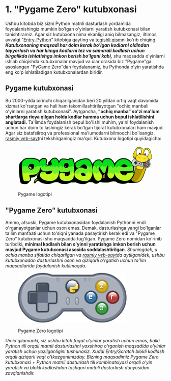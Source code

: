 # 1. "Pygame Zero" kutubxonasi

Ushbu kitobda biz sizni Python matnli dasturlash yordamida foydalanishingiz mumkin bo'lgan o'yinlarni yaratish kutubxonasi bilan tanishtiramiz. Agar siz kutubxona nima ekanligi aniq bilmasangiz, iltimos, avvalgi "[Entry-Python](https://roboticsware.gitbook.io/entry-python)" kitobiga qayting va [tegishli qism](https://roboticsware.gitbook.io/entry-python/boshlash/hello_world#kutubxona-nima)ni ko'rib chiqing. _**Kutubxonaning maqsadi har doim kerak bo'lgan kodlarni oldindan tayyorlash va har kimga kodlarni tez va samarali kodlash uchun birgalikda ishlatishga imkon berish bo'lgani kabi,**_ shu maqsadda o'yinlarni ishlab chiqishda kutubxonalar mavjud va ular orasida biz "Pygame"ga asoslangan "PyGame Zero"dan foydalanamiz, bu Pythonda o'yin yaratishda eng ko'p ishlatiladigan kutubxonalardan biridir.

## Pygame kutubxonasi

Bu 2000-yilda birinchi chiqarilganidan beri 20 yildan ortiq vaqt davomida xizmat ko'rsatgan va hali ham takomillashtirilayotgan "ochiq manbali o'yinlarni yaratish kutubxonasi". Aytgancha, **"ochiq manba" so'zi ma'lum shartlarga rioya qilgan holda kodlar hamma uchun bepul ishlatilishini anglatadi.** Ta'limda foydalanish bepul bo'lishi muhim, ya'ni foydalanish uchun har doim to'lashingiz kerak bo'lgan tijorat kutubxonalari ham mavjud. Agar siz batafsilroq va professional ma'lumotlarni bilmoqchi bo'lsangiz, [rasmiy veb-sayt](https://pygame.org/)ni tekshirganingiz ma'qul. Kutubxona logotipi quyidagicha:

<figure><img src=".gitbook/assets/image (15).png" alt=""><figcaption><p>Pygame logotipi</p></figcaption></figure>

## "Pygame Zero" kutubxonasi

Ammo, afsuski, Pygame kutubxonasidan foydalanish Pythonni endi o'rganayotganlar uchun oson emas. Demak, dasturlashga yangi bo'lganlar ta'lim manfaati uchun to'siqni yanada pasaytirish kerak edi va "Pygame Zero" kutubxonasi shu maqsadda tug'ilgan. Pygame Zero nomidan ko'rinib turibdiki, **minimal kodlash bilan o'yinni yaratishga imkon berish uchun mavjud Pygame kutubxonasi asosida soddalashtirilgan**. _Shuningdek, u ochiq manba sifatida chiqarilgan va_ [_rasmiy veb-sayt_](https://pygame-zero.readthedocs.io/en/stable/)_da aytilganidek, ushbu kutubxonadan dasturlashni oson va qiziqarli o'rgatish uchun ta'lim maqsadlarida foydalanish kutilmoqda._

<figure><img src=".gitbook/assets/image (16).png" alt=""><figcaption><p>Pygame Zero logotipi</p></figcaption></figure>

_Umid qilamanki, siz ushbu kitob faqat o'yinlar yaratish uchun emas, balki Python tili orqali matnli dasturlashni yaxshiroq o'rganish maqsadida o'yinlar yaratish uchun yozilganligini tushunasiz. Xuddi Entry/Scratch blokli kodlash orqali qiziqarli vaqt o'tkazganimizday. Bizning maqsadimiz Pygame Zero kutubxonasi + Python matnli dasturlash tili kombinatsiyasi orqali o'yin yaratish va blokli kodlashdan tashqari matnli dasturlash dunyosidan zavqlanishdir._
